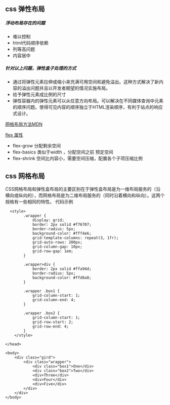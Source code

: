 ## css 弹性布局
##### 浮动布局存在的问题
* 难以控制
* html代码顺序依赖
* 列等高问题
* 内容居中

##### 针对以上问题，弹性盒子处理的方式
* 通过将弹性元素拉伸或缩小来充满可用空间和避免溢出。这种方式解决了新内容的溢出问题并且以开发者期望的情况实施布局。
* 给予弹性元素成比例的尺寸
* 弹性容器内的弹性元素可以从任意方向布局。可以解决在不同媒体查询中元素的顺序问题。使得可见内容的顺序独立于HTML渲染顺序，有利于站点的响应式设计。

[网格布局方法MDN](https://developer.mozilla.org/zh-CN/docs/Web/CSS/CSS_Grid_Layout/Relationship_of_Grid_Layout#Grid_and_absolutely_positioned_elements)

[flex 属性](http://zhoon.github.io/css3/2014/08/23/flex.html)
* flex-grow  分配剩余空间
* flex-basics 类似于width ，分配空间之前 预定空间
* flex-shrink 空间比内容小，需要空间压缩，配置各个子项压缩比例


## css 网格布局
CSS网格布局和弹性盒布局的主要区别在于弹性盒布局是为一维布局服务的（沿横向或纵向的），而网格布局是为二维布局服务的（同时沿着横向和纵向）。这两个规格有一些相同的特性。
代码示例
```
  <style>
        .wrapper {
            display: grid;
            border: 2px solid #f76707;
            border-radius: 5px;
            background-color: #fff4e6;
            grid-template-columns: repeat(3, 1fr);
            grid-auto-rows: 200px;
            grid-column-gap: 10px;
            grid-row-gap: 1em;
        }

        .wrapper>div {
            border: 2px solid #ffa94d;
            border-radius: 5px;
            background-color: #ffd8a8;
        }

        .wrapper .box1 {
            grid-column-start: 1;
            grid-column-end: 4;
        }

        .wrapper .box2 {
            grid-column-start: 1;
            grid-row-start: 2;
            grid-row-end: 4;
        }
    </style>

</head>

<body>
    <div class="gird">
        <div class="wrapper">
            <div class="box1">One</div>
            <div class="box2">Two</div>
            <div>Three</div>
            <div>Four</div>
            <div>Five</div>
        </div>
    </div>
</body>

```
